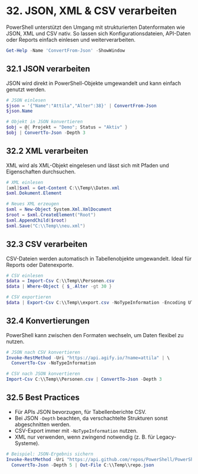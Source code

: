 # 32. JSON, XML & CSV verarbeiten

PowerShell unterstützt den Umgang mit strukturierten Datenformaten wie JSON, XML und CSV nativ. So lassen sich Konfigurationsdateien, API-Daten oder Reports einfach einlesen und weiterverarbeiten.

```powershell
Get-Help -Name 'ConvertFrom-Json' -ShowWindow
```

## 32.1 JSON verarbeiten

JSON wird direkt in PowerShell-Objekte umgewandelt und kann einfach genutzt werden.

```powershell
# JSON einlesen
$json = '{"Name":"Attila","Alter":38}' | ConvertFrom-Json
$json.Name

# Objekt in JSON konvertieren
$obj = @{ Projekt = "Demo"; Status = "Aktiv" }
$obj | ConvertTo-Json -Depth 3
```

## 32.2 XML verarbeiten

XML wird als XML-Objekt eingelesen und lässt sich mit Pfaden und Eigenschaften durchsuchen.

```powershell
# XML einlesen
[xml]$xml = Get-Content C:\\Temp\\Daten.xml
$xml.Dokument.Element

# Neues XML erzeugen
$xml = New-Object System.Xml.XmlDocument
$root = $xml.CreateElement("Root")
$xml.AppendChild($root)
$xml.Save("C:\\Temp\\neu.xml")
```

## 32.3 CSV verarbeiten

CSV-Dateien werden automatisch in Tabellenobjekte umgewandelt. Ideal für Reports oder Datenexporte.

```powershell
# CSV einlesen
$data = Import-Csv C:\\Temp\\Personen.csv
$data | Where-Object { $_.Alter -gt 30 }

# CSV exportieren
$data | Export-Csv C:\\Temp\\export.csv -NoTypeInformation -Encoding UTF8
```

## 32.4 Konvertierungen

PowerShell kann zwischen den Formaten wechseln, um Daten flexibel zu nutzen.

```powershell
# JSON nach CSV konvertieren
Invoke-RestMethod -Uri "https://api.agify.io/?name=attila" | \
  ConvertTo-Csv -NoTypeInformation

# CSV nach JSON konvertieren
Import-Csv C:\\Temp\\Personen.csv | ConvertTo-Json -Depth 3
```

## 32.5 Best Practices

* Für APIs JSON bevorzugen, für Tabellenberichte CSV.
* Bei JSON `-Depth` beachten, da verschachtelte Strukturen sonst abgeschnitten werden.
* CSV-Export immer mit `-NoTypeInformation` nutzen.
* XML nur verwenden, wenn zwingend notwendig (z. B. für Legacy-Systeme).

```powershell
# Beispiel: JSON-Ergebnis sichern
Invoke-RestMethod -Uri "https://api.github.com/repos/PowerShell/PowerShell" | \
  ConvertTo-Json -Depth 5 | Out-File C:\\Temp\\repo.json
```
